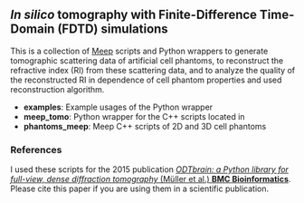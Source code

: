 ## *In silico* tomography with Finite-Difference Time-Domain (FDTD) simulations
This is a collection of [Meep](http://ab-initio.mit.edu/wiki/index.php/Main_Page) scripts and Python wrappers to generate tomographic scattering data of artificial cell phantoms, to reconstruct the refractive index (RI) from these scattering data, and to analyze the quality of the reconstructed RI in dependence of cell phantom properties and used reconstruction algorithm.

- **examples**: Example usages of the Python wrapper
- **meep_tomo**: Python wrapper for the C++ scripts located in
- **phantoms_meep**: Meep C++ scripts of 2D and 3D cell phantoms


### References
I used these scripts for the 2015 publication [*ODTbrain: a Python library for full-view, dense diffraction tomography* (Müller et al.) **BMC Bioinformatics**](http://dx.doi.org/10.1186/s12859-015-0764-0). Please cite this paper if you are using them in a scientific publication.
